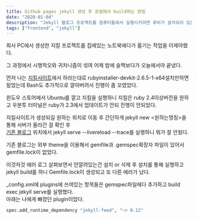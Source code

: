 ```yaml
---
title: Github pages jekyll 생성 후 로컬에서 build하는 방법
date: "2020-01-04"
description: "Jekyll 블로그 프로젝트를 컴퓨터들에서 실행시키려면 루비가 설치되어 있는지 먼저 확인하자."
tags: ["frontend", "jekyll"]
---
```


회사 PC에서 생성한 지킬 프로젝트를 집에있는 노트북에다가 옮기는 작업을 이제야했다.

그 과정에서 시행착오와 귀차니즘이 섞여 어제 밤에 슬쩍보다가 오늘에서야 끝냈다.

먼저 나는 [지킬사이트](https://jekyllrb-ko.github.io/docs/windows/)에서 하라는대로 rubyinstaller-devkit-2.6.5-1-x64설치만하면 됬었는데 Bash도 추가적으로 깔아버려서 진행이 좀 꼬였었다.

윈도우 스토어에서 Ubuntu를 깔고 지킬을 실행하니 지킬은 ruby 2.4이상버전을 원하고 우분투 터미널은 ruby가 2.3에서 업데이트가 안되 진행이 안되었다.

지킬사이트가 생성되길 원하는 위치로 이동 후 간단하게 jekyll new <원하는명칭>을 통해 서버가 올라간 걸 확인 후  
[기존 블로그](https://get6.github.io/) 위치에서 jekyll serve --livereload --trace를 실행하니 뭐가 잘 안됬다.

기존 블로그는 외부 theme을 이용해서 gemfile과 .gemspec확장자 파일이 있어서 gemfile.lock이 없었다.

이것저것 에러 로그 살펴보면서 안깔려있는건 설치 or 삭제 후 설치를 통해 실행하고 jekyll build를 하니 Gemfile.lock이 생성되고 또 다른 에러가 났다.

\_config.xml에 plugins에 쓰여있는 항목들은 gemspec파일에다 추가하고 build exec jekyll serve를 실행했다.  
아래는 나에게 빠졌던 plugin이었다.

```bash
spec.add_runtime_dependency "jekyll-feed", "~> 0.12"
```
